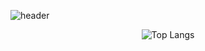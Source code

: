 ![header](https://capsule-render.vercel.app/api?type=waving&color=9bb7d6&height=150&text=Welcome!&fontColor=ffffff&fontSize=45&fontAlignY=40)
<div align = center>
  
![Top Langs](https://github-readme-stats.vercel.app/api/top-langs/?username=cxzaqq&layout=compact)
 
</div>
